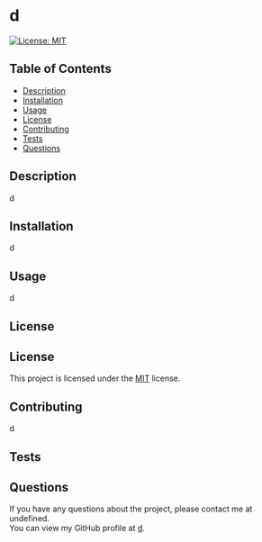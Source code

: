 
# d

[![License: MIT](https://img.shields.io/badge/License-MIT-yellow.svg)](https://opensource.org/licenses/MIT)

## Table of Contents
- [Description](#description)
- [Installation](#installation)
- [Usage](#usage)
- [License](#license)
- [Contributing](#contributing)
- [Tests](#tests)
- [Questions](#questions)

## Description
d

## Installation
d

## Usage
d

## License

## License
This project is licensed under the [MIT](https://opensource.org/licenses/MIT) license.


## Contributing
d

## Tests


## Questions
If you have any questions about the project, please contact me at undefined.  
You can view my GitHub profile at [d](https://github.com/d).
